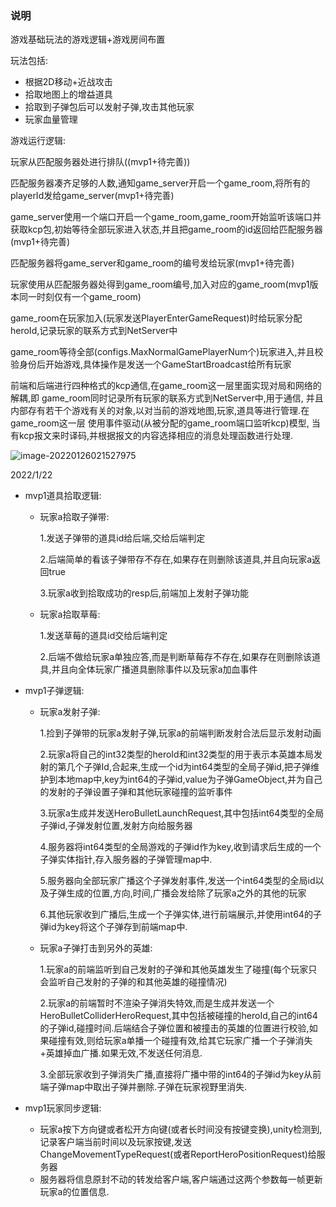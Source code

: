 ### 说明
游戏基础玩法的游戏逻辑+游戏房间布置


玩法包括:
* 根据2D移动+近战攻击
* 拾取地图上的增益道具
* 拾取到子弹包后可以发射子弹,攻击其他玩家
* 玩家血量管理

游戏运行逻辑:

玩家从匹配服务器处进行排队((mvp1+待完善))

匹配服务器凑齐足够的人数,通知game_server开启一个game_room,将所有的playerId发给game_server(mvp1+待完善)

game_server使用一个端口开启一个game_room,game_room开始监听该端口并获取kcp包,初始等待全部玩家进入状态,并且把game_room的id返回给匹配服务器(mvp1+待完善)

匹配服务器将game_server和game_room的编号发给玩家(mvp1+待完善)

玩家使用从匹配服务器处得到game_room编号,加入对应的game_room(mvp1版本同一时刻仅有一个game_room)

game_room在玩家加入(玩家发送PlayerEnterGameRequest)时给玩家分配heroId,记录玩家的联系方式到NetServer中

game_room等待全部(configs.MaxNormalGamePlayerNum个)玩家进入,并且校验身份后开始游戏,具体操作是发送一个GameStartBroadcast给所有玩家

前端和后端进行四种格式的kcp通信,在game_room这一层里面实现对局和网络的解耦,即 game_room同时记录所有玩家的联系方式到NetServer中,用于通信,
并且内部存有若干个游戏有关的对象,以对当前的游戏地图,玩家,道具等进行管理.在game_room这一层 使用事件驱动(从被分配的game_room端口监听kcp)模型,
当有kcp报文来时译码,并根据报文的内容选择相应的消息处理函数进行处理.

![image-20220126021527975](C:\Users\Administrator\Desktop\melee_game_server\internal\normal_game\image-20220126021527975.png)

2022/1/22

* mvp1道具拾取逻辑:

  * 玩家a拾取子弹带:

    1.发送子弹带的道具id给后端,交给后端判定

    2.后端简单的看该子弹带存不存在,如果存在则删除该道具,并且向玩家a返回true

    3.玩家a收到拾取成功的resp后,前端加上发射子弹功能

  * 玩家a拾取草莓:

    1.发送草莓的道具id交给后端判定

    2.后端不做给玩家a单独应答,而是判断草莓存不存在,如果存在则删除该道具,并且向全体玩家广播道具删除事件以及玩家a加血事件

* mvp1子弹逻辑:

  * 玩家a发射子弹:

    1.捡到子弹带的玩家a发射子弹,玩家a的前端判断发射合法后显示发射动画

    2.玩家a将自己的int32类型的heroId和int32类型的用于表示本英雄本局发射的第几个子弹Id,合起来,生成一个id为int64类型的全局子弹id,把子弹维护到本地map中,key为int64的子弹id,value为子弹GameObject,并为自己的发射的子弹设置子弹和其他玩家碰撞的监听事件

    3.玩家a生成并发送HeroBulletLaunchRequest,其中包括int64类型的全局子弹id,子弹发射位置,发射方向给服务器

    4.服务器将int64类型的全局游戏的子弹id作为key,收到请求后生成的一个子弹实体指针,存入服务器的子弹管理map中.

    5.服务器向全部玩家广播这个子弹发射事件,发送一个int64类型的全局id以及子弹生成的位置,方向,时间,广播会发给除了玩家a之外的其他的玩家

    6.其他玩家收到广播后,生成一个子弹实体,进行前端展示,并使用int64的子弹id为key将这个子弹存到前端map中.

  * 玩家a子弹打击到另外的英雄:

    1.玩家a的前端监听到自己发射的子弹和其他英雄发生了碰撞(每个玩家只会监听自己发射的子弹的和其他英雄的碰撞情况)

    2.玩家a的前端暂时不渲染子弹消失特效,而是生成并发送一个HeroBulletColliderHeroRequest,其中包括被碰撞的heroId,自己的int64的子弹id,碰撞时间.后端结合子弹位置和被撞击的英雄的位置进行校验,如果碰撞有效,则给玩家a单播一个碰撞有效,给其它玩家广播一个子弹消失+英雄掉血广播.如果无效,不发送任何消息.

    3.全部玩家收到子弹消失广播,直接将广播中带的int64的子弹id为key从前端子弹map中取出子弹并删除.子弹在玩家视野里消失.

* mvp1玩家同步逻辑:
  * 玩家a按下方向键或者松开方向键(或者长时间没有按键变换),unity检测到,记录客户端当前时间以及玩家按键,发送ChangeMovementTypeRequest(或者ReportHeroPositionRequest)给服务器
  * 服务器将信息原封不动的转发给客户端,客户端通过这两个参数每一帧更新玩家a的位置信息.